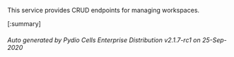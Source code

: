 






This service provides CRUD endpoints for managing workspaces.

[:summary]

###### Auto generated by Pydio Cells Enterprise Distribution v2.1.7-rc1 on 25-Sep-2020
